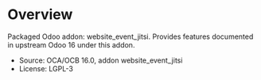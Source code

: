 # Overview

Packaged Odoo addon: website_event_jitsi. Provides features documented in upstream Odoo 16 under this addon.

- Source: OCA/OCB 16.0, addon website_event_jitsi
- License: LGPL-3
